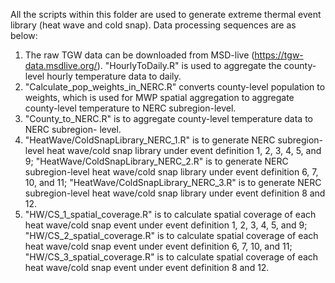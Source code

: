 All the scripts within this folder are used to generate extreme thermal event library (heat wave and cold snap). Data processing sequences are as below: 
1. The raw TGW data can be downloaded from MSD-live (https://tgw-data.msdlive.org/).
   "HourlyToDaily.R" is used to aggregate the county-level hourly temperature data to daily.
2. "Calculate_pop_weights_in_NERC.R" converts county-level population to weights, which is used for MWP spatial aggregation to aggregate county-level temperature to NERC subregion-level.
3. "County_to_NERC.R" is to aggregate county-level temperature data to NERC subregion- level.
4. "HeatWave/ColdSnapLibrary_NERC_1.R" is to generate NERC subregion-level heat wave/cold snap library under event definition 1, 2, 3, 4, 5, and 9;
   "HeatWave/ColdSnapLibrary_NERC_2.R" is to generate NERC subregion-level heat wave/cold snap library under event definition 6, 7, 10, and 11;
   "HeatWave/ColdSnapLibrary_NERC_3.R" is to generate NERC subregion-level heat wave/cold snap library under event definition 8 and 12.
5. "HW/CS_1_spatial_coverage.R" is to calculate spatial coverage of each heat wave/cold snap event under event definition 1, 2, 3, 4, 5, and 9;
   "HW/CS_2_spatial_coverage.R" is to calculate spatial coverage of each heat wave/cold snap event under event definition 6, 7, 10, and 11;
   "HW/CS_3_spatial_coverage.R" is to calculate spatial coverage of each heat wave/cold snap event under event definition 8 and 12. 
